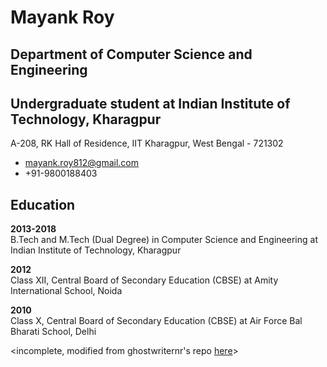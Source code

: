# Mayank Roy
## Department of Computer Science and Engineering
## Undergraduate student at Indian Institute of Technology, Kharagpur
A-208, RK Hall of Residence, IIT Kharagpur, West Bengal - 721302
* mayank.roy812@gmail.com
* +91-9800188403

## Education

**2013-2018**  
B.Tech and M.Tech (Dual Degree) in Computer Science and Engineering at Indian Institute of Technology, Kharagpur

**2012**  
Class XII, Central Board of Secondary Education (CBSE) at Amity International School, Noida

**2010**  
Class X, Central Board of Secondary Education (CBSE) at Air Force Bal Bharati School, Delhi

<incomplete, modified from ghostwriternr's repo [here](https://github.com/ghostwriternr/resume)>
